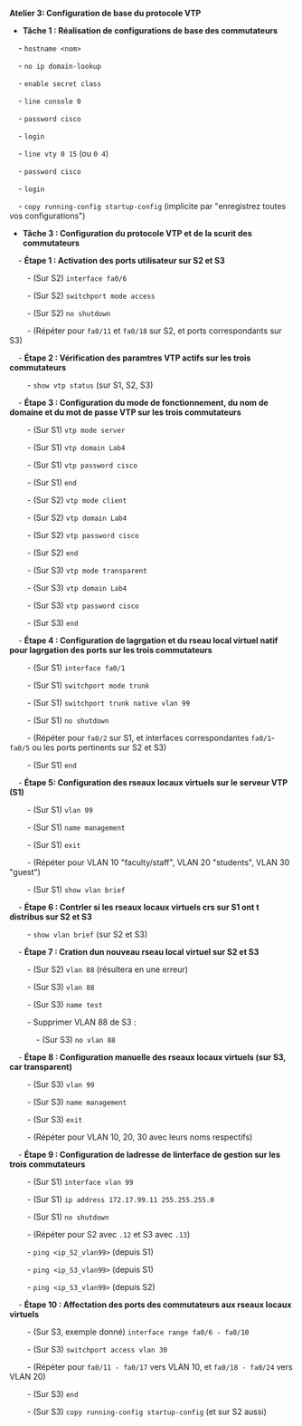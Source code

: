 **Atelier 3: Configuration de base du protocole VTP**

  

- **Tâche 1 : Réalisation de configurations de base des commutateurs**

    - `hostname <nom>`

    - `no ip domain-lookup`

    - `enable secret class`

    - `line console 0`

    - `password cisco`

    - `login`

    - `line vty 0 15` (ou `0 4`)

    - `password cisco`

    - `login`

    - `copy running-config startup-config` (implicite par "enregistrez toutes vos configurations")

- **Tâche 3 : Configuration du protocole VTP et de la scurit des commutateurs**

    - **Étape 1 : Activation des ports utilisateur sur S2 et S3**

        - (Sur S2) `interface fa0/6`

        - (Sur S2) `switchport mode access`

        - (Sur S2) `no shutdown`

        - (Répéter pour `fa0/11` et `fa0/18` sur S2, et ports correspondants sur S3)

    - **Étape 2 : Vérification des paramtres VTP actifs sur les trois commutateurs**

        - `show vtp status` (sur S1, S2, S3)

    - **Étape 3 : Configuration du mode de fonctionnement, du nom de domaine et du mot de passe VTP sur les trois commutateurs**

        - (Sur S1) `vtp mode server`

        - (Sur S1) `vtp domain Lab4`

        - (Sur S1) `vtp password cisco`

        - (Sur S1) `end`

        - (Sur S2) `vtp mode client`

        - (Sur S2) `vtp domain Lab4`

        - (Sur S2) `vtp password cisco`

        - (Sur S2) `end`

        - (Sur S3) `vtp mode transparent`

        - (Sur S3) `vtp domain Lab4`

        - (Sur S3) `vtp password cisco`

        - (Sur S3) `end`

    - **Étape 4 : Configuration de lagrgation et du rseau local virtuel natif pour lagrgation des ports sur les trois commutateurs**

        - (Sur S1) `interface fa0/1`

        - (Sur S1) `switchport mode trunk`

        - (Sur S1) `switchport trunk native vlan 99`

        - (Sur S1) `no shutdown`

        - (Répéter pour `fa0/2` sur S1, et interfaces correspondantes `fa0/1`-`fa0/5` ou les ports pertinents sur S2 et S3)

        - (Sur S1) `end`

    - **Étape 5: Configuration des rseaux locaux virtuels sur le serveur VTP (S1)**

        - (Sur S1) `vlan 99`

        - (Sur S1) `name management`

        - (Sur S1) `exit`

        - (Répéter pour VLAN 10 "faculty/staff", VLAN 20 "students", VLAN 30 "guest")

        - (Sur S1) `show vlan brief`

    - **Étape 6 : Contrler si les rseaux locaux virtuels crs sur S1 ont t distribus sur S2 et S3**

        - `show vlan brief` (sur S2 et S3)

    - **Étape 7 : Cration dun nouveau rseau local virtuel sur S2 et S3**

        - (Sur S2) `vlan 88` (résultera en une erreur)

        - (Sur S3) `vlan 88`

        - (Sur S3) `name test`

        - Supprimer VLAN 88 de S3 :

            - (Sur S3) `no vlan 88`

    - **Étape 8 : Configuration manuelle des rseaux locaux virtuels (sur S3, car transparent)**

        - (Sur S3) `vlan 99`

        - (Sur S3) `name management`

        - (Sur S3) `exit`

        - (Répéter pour VLAN 10, 20, 30 avec leurs noms respectifs)

    - **Étape 9 : Configuration de ladresse de linterface de gestion sur les trois commutateurs**

        - (Sur S1) `interface vlan 99`

        - (Sur S1) `ip address 172.17.99.11 255.255.255.0`

        - (Sur S1) `no shutdown`

        - (Répéter pour S2 avec `.12` et S3 avec `.13`)

        - `ping <ip_S2_vlan99>` (depuis S1)

        - `ping <ip_S3_vlan99>` (depuis S1)

        - `ping <ip_S3_vlan99>` (depuis S2)

    - **Étape 10 : Affectation des ports des commutateurs aux rseaux locaux virtuels**

        - (Sur S3, exemple donné) `interface range fa0/6 - fa0/10`

        - (Sur S3) `switchport access vlan 30`

        - (Répéter pour `fa0/11 - fa0/17` vers VLAN 10, et `fa0/18 - fa0/24` vers VLAN 20)

        - (Sur S3) `end`

        - (Sur S3) `copy running-config startup-config` (et sur S2 aussi)

  